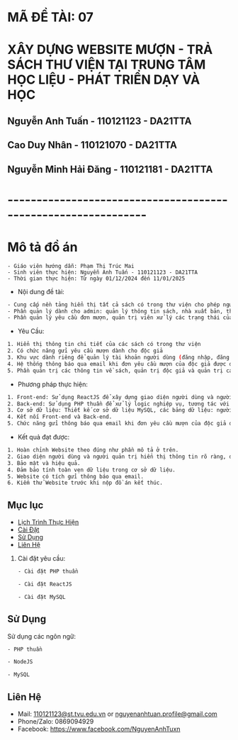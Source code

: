 # MÃ ĐỀ TÀI: 07
# XÂY DỰNG WEBSITE MƯỢN - TRẢ SÁCH THƯ VIỆN TẠI TRUNG TÂM HỌC LIỆU - PHÁT TRIỂN DẠY VÀ HỌC
## Nguyễn Anh Tuấn - 110121123 - DA21TTA
## Cao Duy Nhân - 110121070 - DA21TTA
## Nguyễn Minh Hải Đăng - 110121181 - DA21TTA
# --------------------------------------------------------------
# Mô tả đồ án
 ```bash- Tên đề tài: Xây dựng Website mượn - trả sách tại Trung tâm học liệu - Phát triển dạy và học
- Giáo viên hướng dẫn: Phạm Thị Trúc Mai
- Sinh viên thực hiện: Nguyễn Anh Tuấn - 110121123 - DA21TTA
- Thời gian thực hiện: Từ ngày 01/12/2024 đến 11/01/2025
 ```
- Nội dung đề tài:
```bash
- Cung cấp nền tảng hiển thị tất cả sách có trong thư viện cho phép người dùng đăng nhập vào hệ thống xem và gửi yêu cầu mượn sách.
- Phần quản lý dành cho admin: quản lý thông tin sách, nhà xuất bản, thể loại sách.
- Phần quản lý yêu cầu đơn mượn, quản trị viên xử lý các trạng thái của các yêu cầu đơn mượn.

```
- Yêu Cầu:
```bash
1. Hiển thị thông tin chi tiết của các sách có trong thư viện
2. Có chức năng gửi yêu cầu mượn dành cho độc giả
3. Khu vực dành riêng để quản lý tài khoản người dùng (đăng nhập, đăng ký, chỉnh sửa thông tin).
4. Hệ thống thông báo qua email khi đơn yêu cầu mượn của độc giả được duyệt
5. Phần quản trị các thông tin về sách, quản trị độc giả và quản trị các đơn yêu cầu mượn của độc giả 
```
-	Phương pháp thực hiện:
```bash
1. Front-end: Sử dụng ReactJS để xây dựng giao diện người dùng và người quản trị, hiển thị thông tin rõ ràng, dễ dàng sử dụng.
2. Back-end: Sử dụng PHP thuần để xử lý logic nghiệp vụ, tương tác với cơ sở dữ liệu MySQL. Triển khai các chức năng chính: đăng nhập, đăng ký, gửi yêu cầu mượn, chỉnh sửa thông tin độc giả, thêm sửa xóa sách, nhà xuất bản, thể loại sách,... xử lý yêu cầu đơn mượn và trả sách.
3. Cơ sở dữ liệu: Thiết kế cơ sở dữ liệu MySQL, các bảng dữ liệu: người dùng, admin, sách, thể loại sách, nhà xuất bản, đơn yêu cầu mượn sách, tình trạng sách khi trả, phí phạt.
4. Kết nối Front-end và Back-end.
5. Chức năng gửi thông báo qua email khi đơn yêu cầu mượn của độc giả được quản trị viên thư viện duyệt.
```
- Kết quả đạt được:
```bash
1. Hoàn chỉnh Website theo đúng như phần mô tả ở trên.
2. Giao diện người dùng và người quản trị hiển thị thông tin rõ ràng, dễ dàng sử dụng.
3. Bảo mật và hiệu quả.
4. Đảm bảo tính toàn vẹn dữ liệu trong cơ sở dữ liệu.
5. Website có tích gửi thông báo qua email.
6. Kiểm thử Website trước khi nộp đồ án kết thúc.

```
## Mục lục
- [Lịch Trình Thực Hiện](#lịch-trình-thực-hiện)
- [Cài Đặt](#cài-đặt)
- [Sử Dụng](#sử-dụng)
- [Liên Hệ](#liên-hệ)

1. Cài đặt yêu cầu:
    ```bash
    - Cài đặt PHP thuần
    ```
   ```bash
   - Cài đặt ReactJS
   ``` 
   ```bash
   - Cài đặt MySQL
   ```
## Sử Dụng

Sử dụng các ngôn ngữ:

```bash
- PHP thuần
```
```bash
- NodeJS
```
```bash
- MySQL
```
## Liên Hệ

- Mail: 110121123@st.tvu.edu.vn or nguyenanhtuan.profile@gmail.com
- Phone/Zalo: 0869094929
- Facebook: https://www.facebook.com/NguyenAnhTuxn

